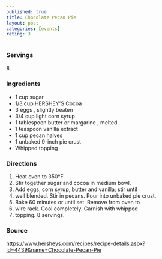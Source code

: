 ```yaml
---
published: true
title: Chocolate Pecan Pie
layout: post
categories: [events]
rating: 3
---
```

### Servings
8

### Ingredients
- 1 cup sugar 
- 1/3 cup HERSHEY'S Cocoa 
- 3  eggs , slightly beaten 
- 3/4 cup light corn syrup 
- 1 tablespoon butter or margarine , melted 
- 1 teaspoon vanilla extract 
- 1 cup pecan halves 
- 1  unbaked 9-inch pie crust   
- Whipped topping

### Directions
1. Heat oven to 350°F.
2. Stir together sugar and cocoa in medium bowl.
3. Add eggs, corn syrup, butter and vanilla; stir until
4. well blended. Stir in pecans. Pour into unbaked pie crust.
5. Bake 60 minutes or until set. Remove from oven to
6. wire rack. Cool completely. Garnish with whipped
7. topping. 8 servings.

### Source
https://www.hersheys.com/recipes/recipe-details.aspx?id=4439&name=Chocolate-Pecan-Pie
